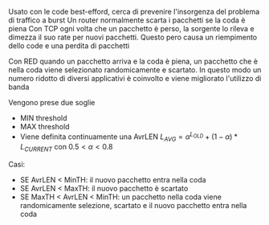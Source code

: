 Usato con le code best-efford, cerca di prevenire l'insorgenza del problema di traffico a burst
Un router normalmente scarta i pacchetti se la coda è piena
Con TCP ogni volta che un pacchetto è perso, la sorgente lo rileva e dimezza il suo rate per nuovi pacchetti. Questo pero causa un riempimento dello code e una perdita di pacchetti 

Con RED quando un pacchetto arriva e la coda è piena, un pacchetto che è nella coda viene selezionato randomicamente e scartato. In questo modo un numero ridotto di diversi applicativi è coinvolto e viene migliorato l'utilizzo di banda

Vengono prese due soglie
- MIN threshold
- MAX threshold
- Viene definita continuamente una AvrLEN
$L_{AVG} = \alpha^{L_{OLD}} + (1-\alpha)*L_{CURRENT}$
con $0.5 < \alpha < 0.8$

Casi:
- SE AvrLEN < MinTH: il nuovo pacchetto entra nella coda
- SE AvrLEN < MaxTH: il nuovo pacchetto è scartato
- SE MaxTH < AvrLEN < MinTH: un pacchetto nella coda viene randomicamente selezione, scartato e il nuovo pacchetto entra nella coda
